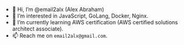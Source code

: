 - 👋 Hi, I’m @email2alx (Alex Abraham)
- 👀 I’m interested in JavaScript, GoLang, Docker, Nginx.
- 🌱 I’m currently learning AWS certification (AWS certified solutions architect associate).
- 📫 Reach me on `email2alx@gmail.com`.

<!---
email2alx/email2alx is a ✨ special ✨ repository because its `README.md` (this file) appears on your GitHub profile.
You can click the Preview link to take a look at your changes.
--->
